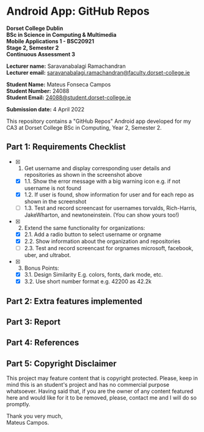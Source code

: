 # Android App: GitHub Repos

**Dorset College Dublin**  
**BSc in Science in Computing & Multimedia**  
**Mobile Applications 1 - BSC20921**  
**Stage 2, Semester 2**  
**Continuous Assessment 3**

**Lecturer name:** Saravanabalagi Ramachandran  
**Lecturer email:** saravanabalagi.ramachandran@faculty.dorset-college.ie

**Student Name:** Mateus Fonseca Campos  
**Student Number:** 24088  
**Student Email:** 24088@student.dorset-college.ie

**Submission date:** 4 April 2022

This repository contains a "GitHub Repos" Android app developed for my CA3 at Dorset College BSc in Computing, Year 2, Semester 2.

## Part 1: Requirements Checklist

- [x] 1. Get username and display corresponding user details and repositories as shown in the screenshot above
    - [x] 1.1. Show the error message with a big warning icon e.g. if not username is not found
    - [x] 1.2. If user is found, show information for user and for each repo as shown in the screenshot
    - [ ] 1.3. Test and record screencast for usernames torvalds, Rich-Harris, JakeWharton, and newtoneinstein. (You can show yours too!)
- [x] 2. Extend the same functionality for organizations:
    - [x] 2.1. Add a radio button to select username or orgname
    - [x] 2.2. Show information about the organization and repositories
    - [ ] 2.3. Test and record screencast for orgnames microsoft, facebook, uber, and ultrabot.
- [x] 3. Bonus Points:
    - [x] 3.1. Design Similarity E.g. colors, fonts, dark mode, etc.
    - [x] 3.2. Use short number format e.g. 42200 as 42.2k

## Part 2: Extra features implemented



## Part 3: Report



## Part 4: References



## Part 5: Copyright Disclaimer

This project may feature content that is copyright protected. Please, keep in mind this is an student's project and has no commercial purpose whatsoever. Having said that, if you are the owner of any content featured here and would like for it to be removed, please, contact me and I will do so promptly.

Thank you very much,  
Mateus Campos.